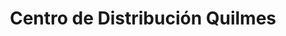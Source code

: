 ---
title: "Centro de Distribución Quilmes"
url: /san-miguel-de-tucuman/centro-de-distribucion-quilmes/
shop: mayorista
---